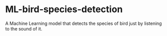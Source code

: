 # ML-bird-species-detection
A Machine Learning model that detects the species of bird just by listening to the sound of it. 
